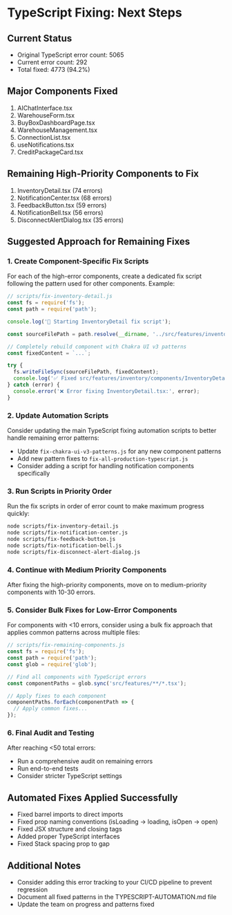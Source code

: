 # TypeScript Fixing: Next Steps

## Current Status
- Original TypeScript error count: 5065
- Current error count: 292
- Total fixed: 4773 (94.2%)

## Major Components Fixed
1. AIChatInterface.tsx
2. WarehouseForm.tsx
3. BuyBoxDashboardPage.tsx
4. WarehouseManagement.tsx
5. ConnectionList.tsx
6. useNotifications.tsx
7. CreditPackageCard.tsx

## Remaining High-Priority Components to Fix
1. InventoryDetail.tsx (74 errors)
2. NotificationCenter.tsx (68 errors)
3. FeedbackButton.tsx (59 errors)
4. NotificationBell.tsx (56 errors)
5. DisconnectAlertDialog.tsx (35 errors)

## Suggested Approach for Remaining Fixes

### 1. Create Component-Specific Fix Scripts
For each of the high-error components, create a dedicated fix script following the pattern used for other components. Example:

```javascript
// scripts/fix-inventory-detail.js
const fs = require('fs');
const path = require('path');

console.log('🚀 Starting InventoryDetail fix script');

const sourceFilePath = path.resolve(__dirname, '../src/features/inventory/components/InventoryDetail.tsx');

// Completely rebuild component with Chakra UI v3 patterns
const fixedContent = `...`;

try {
  fs.writeFileSync(sourceFilePath, fixedContent);
  console.log('✅ Fixed src/features/inventory/components/InventoryDetail.tsx');
} catch (error) {
  console.error('❌ Error fixing InventoryDetail.tsx:', error);
}
```

### 2. Update Automation Scripts
Consider updating the main TypeScript fixing automation scripts to better handle remaining error patterns:

- Update `fix-chakra-ui-v3-patterns.js` for any new component patterns 
- Add new pattern fixes to `fix-all-production-typescript.js`
- Consider adding a script for handling notification components specifically

### 3. Run Scripts in Priority Order
Run the fix scripts in order of error count to make maximum progress quickly:

```bash
node scripts/fix-inventory-detail.js
node scripts/fix-notification-center.js
node scripts/fix-feedback-button.js
node scripts/fix-notification-bell.js
node scripts/fix-disconnect-alert-dialog.js
```

### 4. Continue with Medium Priority Components
After fixing the high-priority components, move on to medium-priority components with 10-30 errors.

### 5. Consider Bulk Fixes for Low-Error Components
For components with <10 errors, consider using a bulk fix approach that applies common patterns across multiple files:

```javascript
// scripts/fix-remaining-components.js
const fs = require('fs');
const path = require('path');
const glob = require('glob');

// Find all components with TypeScript errors
const componentPaths = glob.sync('src/features/**/*.tsx');

// Apply fixes to each component
componentPaths.forEach(componentPath => {
  // Apply common fixes...
});
```

### 6. Final Audit and Testing
After reaching <50 total errors:
- Run a comprehensive audit on remaining errors
- Run end-to-end tests
- Consider stricter TypeScript settings

## Automated Fixes Applied Successfully
- Fixed barrel imports to direct imports
- Fixed prop naming conventions (isLoading → loading, isOpen → open)
- Fixed JSX structure and closing tags
- Added proper TypeScript interfaces
- Fixed Stack spacing prop to gap

## Additional Notes
- Consider adding this error tracking to your CI/CD pipeline to prevent regression
- Document all fixed patterns in the TYPESCRIPT-AUTOMATION.md file
- Update the team on progress and patterns fixed